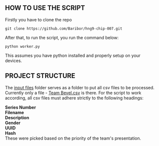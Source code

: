 ## HOW TO USE THE SCRIPT
Firstly you have to clone the repo

`git clone https://github.com/Baribor/hng9-chip-007.git`

After that, to run the script, you run the command below:

`python worker.py`

This assumes you have python installed and properly setup on your devices.

## PROJECT STRUCTURE
The [input files](input%20files) folder serves as a folder to put all csv files to be processed. Currently only a file - [Team Bevel.csv](input%20files/Team%20Bevel.csv) is there.
For the script to work according, all csv files must adhere strictly to the following headings:

**Series Number**\
**Filename**\
**Description**\
**Gender**\
**UUID**\
**Hash**\
These were picked based on the priority of the team's presentation.
